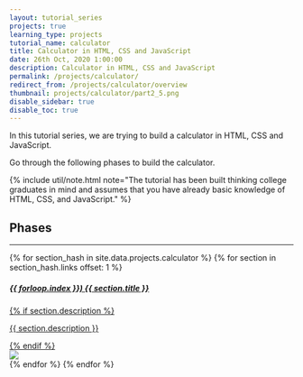 ```yaml
---
layout: tutorial_series
projects: true
learning_type: projects
tutorial_name: calculator
title: Calculator in HTML, CSS and JavaScript
date: 26th Oct, 2020 1:00:00
description: Calculator in HTML, CSS and JavaScript
permalink: /projects/calculator/
redirect_from: /projects/calculator/overview
thumbnail: projects/calculator/part2_5.png
disable_sidebar: true
disable_toc: true
---
```


In this tutorial series, we are trying to build a calculator in HTML, CSS and JavaScript.

Go through the following phases to build the calculator.

{% include util/note.html
    note="The tutorial has been built thinking college graduates in mind and assumes that you have already basic knowledge of HTML, CSS, and JavaScript."
%}

## Phases

<div class="section-index">
  <hr class="panel-line">

  <div class="container-fluid mt-4">
    {% for section_hash in site.data.projects.calculator %}
      {% for section in section_hash.links offset: 1 %}
        <div class="row mb-3 project-phase">
          <div class="col-md-7">
            <a href="{{ site.url }}/{{ site.baseurl }}{{ section.url }}" class="text-secondary">
              <div class="card border-0 mb-3">
                <div class="card-body">
                  <h5 class="card-title font-weight-bold">{{ forloop.index }}) {{ section.title }}</h5>
                  {% if section.description %}
                    <p class="card-text">{{ section.description }}</p>
                  {% endif %}
                </div>
              </div>
            </a>
          </div>
          <div class="col-md-5 p-2">
            <a href="{{ site.url }}/{{ site.baseurl }}{{ section.url }}">
              <img src="/assets/img/{{ section.thumbnail }}" class="img-fluid" />
            </a>
          </div>
        </div>
      {% endfor %}
    {% endfor %}
  </div>
</div>
